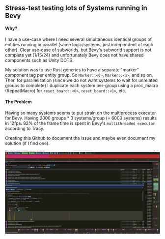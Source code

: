 ## Stress-test testing lots of Systems running in Bevy
#### Why?
I have a use-case where I need several simultaneous identical groups of entities running in parallel (same logic/systems, just independent of each other).
Clear use-case of subworlds, but Bevy's subworld support is not complete yet (1/15/24) and unfortunately Bevy does not 
have shared components such as Unity DOTS.

My solution was to use Rust generics to have a separate "marker" component tag per entity group. So `Marker::<0>`, `Marker::<1>`, 
and so on. Then for parallelisation (since we do not want systems to wait for unrelated groups to complete) I duplicate 
each system per-group using a proc_macro (RepeatMacro) for `reset_board::<0>`, `reset_board::<1>`, etc.

#### The Problem
Having so many systems seems to put strain on the multiprocess executor for Bevy. Having 2000 groups * 3 systems/group
(= 6000 systems) results in 12fps. 82% of the frame time is spent in Bevy's `multithreaded executor` according to Tracy.

Creating this Github to document the issue and maybe even document my solution (if I find one).

![img.png](tracy_screenshot.png)

